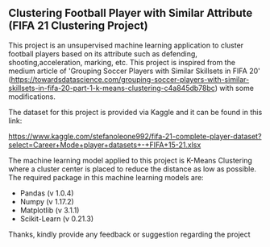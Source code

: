 ## Clustering Football Player with Similar Attribute (FIFA 21 Clustering Project)

This project is an unsupervised machine learning application to cluster football players based on its attribute such as defending, shooting,acceleration, marking, etc. This project is inspired from the medium article of 'Grouping Soccer Players with Similar Skillsets in FIFA 20'  (https://towardsdatascience.com/grouping-soccer-players-with-similar-skillsets-in-fifa-20-part-1-k-means-clustering-c4a845db78bc)  with some modifications.

The dataset for this project is provided via Kaggle and it can be found in this link:

https://www.kaggle.com/stefanoleone992/fifa-21-complete-player-dataset?select=Career+Mode+player+datasets+-+FIFA+15-21.xlsx

The machine learning model applied to this project is K-Means Clustering where a cluster center is placed to reduce the distance as low as possible. 
The required package in this machine learning models are:
- Pandas (v 1.0.4)
- Numpy (v 1.17.2)
- Matplotlib (v 3.1.1)
- Scikit-Learn (v 0.21.3)

Thanks, kindly provide any feedback or suggestion regarding the project